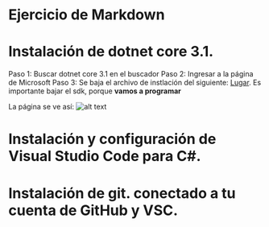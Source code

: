 
# Ejercicio de Markdown

# Instalación de dotnet core 3.1.
Paso 1: Buscar dotnet core 3.1 en el buscador 
Paso 2: Ingresar a la página de Microsoft
Paso 3: Se baja el archivo de instlación del siguiente:
[Lugar](https://dotnet.microsoft.com/download/dotnet-core/3.0).
Es importante bajar el sdk, porque **vamos a programar**

La página se ve así:
![alt text](https://drive.google.com/drive/u/0/priority "Netcore 3.1")




# Instalación y configuración de Visual Studio Code para C#.


# Instalación de git. conectado a tu cuenta de GitHub y VSC.
